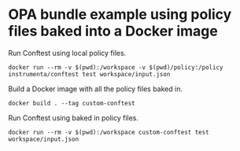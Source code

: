 # OPA bundle example using policy files baked into a Docker image

Run Conftest using local policy files.
```
docker run --rm -v $(pwd):/workspace -v $(pwd)/policy:/policy instrumenta/conftest test workspace/input.json
```

Build a Docker image with all the policy files baked in.
```
docker build . --tag custom-conftest
```

Run Conftest using baked in policy files.
```
docker run --rm -v $(pwd):/workspace custom-conftest test workspace/input.json
```